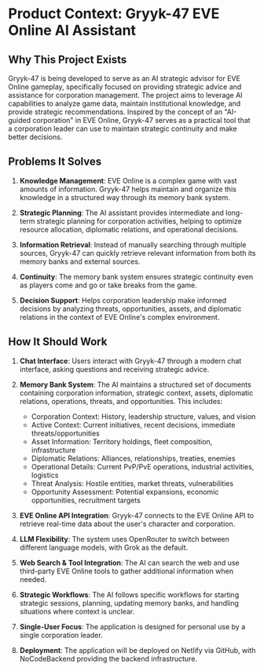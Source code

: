 # Product Context: Gryyk-47 EVE Online AI Assistant

## Why This Project Exists

Gryyk-47 is being developed to serve as an AI strategic advisor for EVE Online gameplay, specifically focused on providing strategic advice and assistance for corporation management. The project aims to leverage AI capabilities to analyze game data, maintain institutional knowledge, and provide strategic recommendations. Inspired by the concept of an "AI-guided corporation" in EVE Online, Gryyk-47 serves as a practical tool that a corporation leader can use to maintain strategic continuity and make better decisions.

## Problems It Solves

1. **Knowledge Management**: EVE Online is a complex game with vast amounts of information. Gryyk-47 helps maintain and organize this knowledge in a structured way through its memory bank system.

2. **Strategic Planning**: The AI assistant provides intermediate and long-term strategic planning for corporation activities, helping to optimize resource allocation, diplomatic relations, and operational decisions.

3. **Information Retrieval**: Instead of manually searching through multiple sources, Gryyk-47 can quickly retrieve relevant information from both its memory banks and external sources.

4. **Continuity**: The memory bank system ensures strategic continuity even as players come and go or take breaks from the game.

5. **Decision Support**: Helps corporation leadership make informed decisions by analyzing threats, opportunities, assets, and diplomatic relations in the context of EVE Online's complex environment.

## How It Should Work

1. **Chat Interface**: Users interact with Gryyk-47 through a modern chat interface, asking questions and receiving strategic advice.

2. **Memory Bank System**: The AI maintains a structured set of documents containing corporation information, strategic context, assets, diplomatic relations, operations, threats, and opportunities. This includes:
   - Corporation Context: History, leadership structure, values, and vision
   - Active Context: Current initiatives, recent decisions, immediate threats/opportunities
   - Asset Information: Territory holdings, fleet composition, infrastructure
   - Diplomatic Relations: Alliances, relationships, treaties, enemies
   - Operational Details: Current PvP/PvE operations, industrial activities, logistics
   - Threat Analysis: Hostile entities, market threats, vulnerabilities
   - Opportunity Assessment: Potential expansions, economic opportunities, recruitment targets

3. **EVE Online API Integration**: Gryyk-47 connects to the EVE Online API to retrieve real-time data about the user's character and corporation.

4. **LLM Flexibility**: The system uses OpenRouter to switch between different language models, with Grok as the default.

5. **Web Search & Tool Integration**: The AI can search the web and use third-party EVE Online tools to gather additional information when needed.

6. **Strategic Workflows**: The AI follows specific workflows for starting strategic sessions, planning, updating memory banks, and handling situations where context is unclear.

7. **Single-User Focus**: The application is designed for personal use by a single corporation leader.

8. **Deployment**: The application will be deployed on Netlify via GitHub, with NoCodeBackend providing the backend infrastructure.
